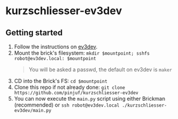 # kurzschliesser-ev3dev

## Getting started

 1) Follow the instructions on [ev3dev](https://www.ev3dev.org/docs/tutorials/connecting-to-the-internet-via-usb/).
 2) Mount the brick's filesystem: `mkdir $mountpoint; sshfs robot@ev3dev.local: $mountpoint`
    > You will be asked a passwd, the default on ev3dev is `maker`
 3) CD into the Brick's FS: `cd $mountpoint`
 4) Clone this repo if not already done: `git clone https://github.com/pinjuf/kurzschliesser-ev3dev`
 5) You can now execute the `main.py` script using either Brickman (recommended) or `ssh robot@ev3dev.local ./kurzschliesser-ev3dev/main.py`
